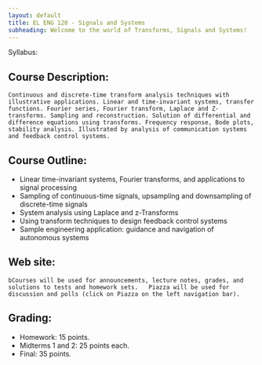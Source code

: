 ```yaml
---
layout: default
title: EL ENG 120 - Signals and Systems
subheading: Welcome to the world of Transforms, Signals and Systems!
---
```

Syllabus:

## Course Description: 
	Continuous and discrete-time transform analysis techniques with illustrative applications. Linear and time-invariant systems, transfer functions. Fourier series, Fourier transform, Laplace and Z-transforms. Sampling and reconstruction. Solution of differential and difference equations using transforms. Frequency response, Bode plots, stability analysis. Illustrated by analysis of communication systems and feedback control systems.

## Course Outline: 
* Linear time-invariant systems, Fourier transforms, and applications to signal processing
* Sampling of continuous-time signals, upsampling and downsampling of discrete-time signals
* System analysis using Laplace and z-Transforms
* Using transform techniques to design feedback control systems
* Sample engineering application:  guidance and navigation of autonomous systems

## Web site:
	bCourses will be used for announcements, lecture notes, grades, and solutions to tests and homework sets.   Piazza will be used for discussion and polls (click on Piazza on the left navigation bar).

## Grading:
* Homework:  15 points.  
* Midterms 1 and 2:  25 points each.  
* Final: 35 points.


